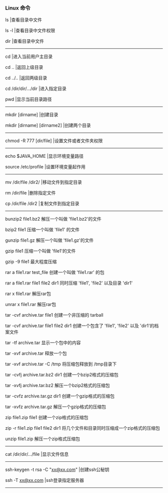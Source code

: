 ### Linux 命令

ls  |查看目录中文件

ls -l  |查看目录中文件权限

dir  |查看目录中文件

---

cd |进入当前用户主目录

cd .. |返回上级目录

cd ../.. |返回两级目录

cd /dir/dir/.../dir  |进入指定目录

pwd |显示当前目录路径

---

mkdir [dirname] |创建目录

mkdir [dirname] [dirname2] |创建两个目录

---

chmod -R 777 [dir/file] |设置文件或者文件夹权限

---

echo $JAVA_HOME  |显示环境变量路径

source /etc/profile |设置环境变量起作用

---

mv /dir/file /dir2/ |移动文件到指定目录

rm /dir/file |删除指定文件

cp /dir/file /dir2 |复制文件到指定目录

---

bunzip2 file1.bz2 解压一个叫做 'file1.bz2'的文件 

bzip2 file1 压缩一个叫做 'file1' 的文件 

gunzip file1.gz 解压一个叫做 'file1.gz'的文件 

gzip file1 压缩一个叫做 'file1'的文件 

gzip -9 file1 最大程度压缩 

rar a file1.rar test_file 创建一个叫做 'file1.rar' 的包 

rar a file1.rar file1 file2 dir1 同时压缩 'file1', 'file2' 以及目录 'dir1' 

rar x file1.rar 解压rar包 

unrar x file1.rar 解压rar包 

tar -cvf archive.tar file1 创建一个非压缩的 tarball 

tar -cvf archive.tar file1 file2 dir1 创建一个包含了 'file1', 'file2' 以及 'dir1'的档案文件 

tar -tf archive.tar 显示一个包中的内容 

tar -xvf archive.tar 释放一个包 

tar -xvf archive.tar -C /tmp 将压缩包释放到 /tmp目录下 

tar -cvfj archive.tar.bz2 dir1 创建一个bzip2格式的压缩包 

tar -xvfj archive.tar.bz2 解压一个bzip2格式的压缩包 

tar -cvfz archive.tar.gz dir1 创建一个gzip格式的压缩包 

tar -xvfz archive.tar.gz 解压一个gzip格式的压缩包 

zip file1.zip file1 创建一个zip格式的压缩包 

zip -r file1.zip file1 file2 dir1 将几个文件和目录同时压缩成一个zip格式的压缩包 

unzip file1.zip 解压一个zip格式压缩包 

---

cat /dir/dir/.../file |显示文件信息

---

ssh-keygen -t rsa -C "xx@xx.com"  |创建ssh公秘钥

ssh -T xx@xx.com |ssh登录指定服务器

---
